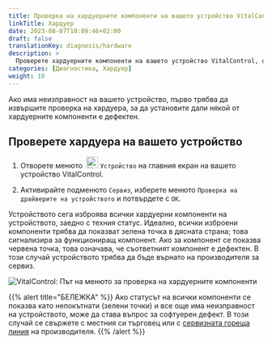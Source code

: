 ```yaml
---
title: Проверка на хардуерните компоненти на вашето устройство VitalControl
linkTitle: Хардуер
date: 2023-08-07T10:09:46+02:00
draft: false
translationKey: diagnosis/hardware
description: >
  Проверете хардуерните компоненти на вашето устройство VitalControl, особено ако подозирате хардуерен дефект.
categories: [Диагностика, Хардуер]
weight: 10
---
```

Ако има неизправност на вашето устройство, първо трябва да извършите проверка на хардуера, за да установите дали някой от хардуерните компоненти е дефектен.

## Проверете хардуера на вашето устройство

1. Отворете менюто &nbsp;<img src="/icons/device.svg" width="23" align="bottom" alt="Устройство" /> `Устройство` на главния екран на вашето устройство VitalControl.

1. Активирайте подменюто `Сервиз`, изберете менюто `Проверка на драйверите на устройството` и потвърдете с `OK`.

Устройството сега изброява всички хардуерни компоненти на устройството, заедно с техния статус. Идеално, всички изброени компоненти трябва да показват зелена точка в дясната страна; това сигнализира за функциониращ компонент. Ако за компонент се показва червена точка, това означава, че съответният компонент е дефектен. В този случай устройството трябва да бъде върнато на производителя за сервиз.

   ![VitalControl: Път на менюто за проверка на хардуерните компоненти](../images/device-check.png "Проверка на хардуера")

{{% alert title="БЕЛЕЖКА" %}}
Ако статусът на всички компоненти се показва като непокътнати (зелени точки) и все още има неизправност на устройството, може да става въпрос за софтуерен дефект. В този случай се свържете с местния си търговец или с [сервизната гореща линия](https://www.urbanonline.de/en/contact) на производителя.
{{% /alert %}}
